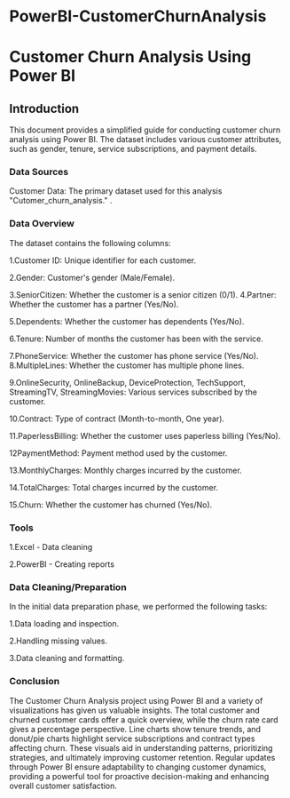 # PowerBI-CustomerChurnAnalysis

# Customer Churn Analysis Using Power BI

## Introduction
This document provides a simplified guide for conducting customer churn analysis using Power BI. The dataset includes various customer attributes, such as gender, tenure, service subscriptions, and payment details.

### Data Sources 
Customer Data: The primary dataset used for this analysis "Cutomer_churn_analysis." .

### Data Overview
The dataset contains the following columns:


1.Customer ID: Unique identifier for each customer.

2.Gender: Customer's gender (Male/Female).

3.SeniorCitizen: Whether the customer is a senior citizen (0/1). 4.Partner: Whether the customer has a partner (Yes/No).

5.Dependents: Whether the customer has dependents (Yes/No). 

6.Tenure: Number of months the customer has been with the service. 

7.PhoneService: Whether the customer has phone service (Yes/No). 8.MultipleLines: Whether the customer has multiple phone lines. 

9.OnlineSecurity, OnlineBackup, DeviceProtection, TechSupport, StreamingTV, StreamingMovies: Various services subscribed by the customer. 

10.Contract: Type of contract (Month-to-month, One year). 

11.PaperlessBilling: Whether the customer uses paperless billing (Yes/No). 

12PaymentMethod: Payment method used by the customer. 

13.MonthlyCharges: Monthly charges incurred by the customer. 

14.TotalCharges: Total charges incurred by the customer. 

15.Churn: Whether the customer has churned (Yes/No).


### Tools

1.Excel - Data cleaning 

2.PowerBI - Creating reports

### Data Cleaning/Preparation
In the initial data preparation phase, we performed the following tasks:

1.Data loading and inspection.

2.Handling missing values.

3.Data cleaning and formatting.

### Conclusion
The Customer Churn Analysis project using Power BI and a variety of visualizations has given us valuable insights. The total customer and churned customer cards offer a quick overview, while the churn rate card gives a percentage perspective. Line charts show tenure trends, and donut/pie charts highlight service subscriptions and contract types affecting churn. These visuals aid in understanding patterns, prioritizing strategies, and ultimately improving customer retention. Regular updates through Power BI ensure adaptability to changing customer dynamics, providing a powerful tool for proactive decision-making and enhancing overall customer satisfaction.

